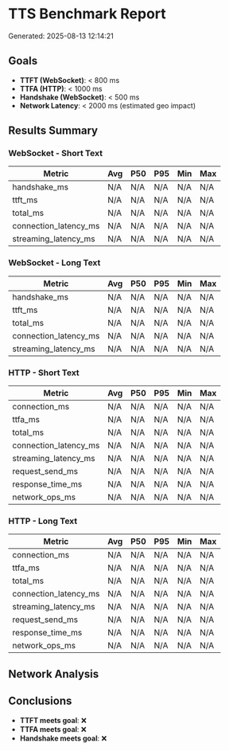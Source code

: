 # TTS Benchmark Report
Generated: 2025-08-13 12:14:21

## Goals
- **TTFT (WebSocket)**: < 800 ms
- **TTFA (HTTP)**: < 1000 ms  
- **Handshake (WebSocket)**: < 500 ms
- **Network Latency**: < 2000 ms (estimated geo impact)

## Results Summary

### WebSocket - Short Text
| Metric | Avg | P50 | P95 | Min | Max |
|--------|-----|-----|-----|-----|-----|
| handshake_ms | N/A | N/A | N/A | N/A | N/A |
| ttft_ms | N/A | N/A | N/A | N/A | N/A |
| total_ms | N/A | N/A | N/A | N/A | N/A |
| connection_latency_ms | N/A | N/A | N/A | N/A | N/A |
| streaming_latency_ms | N/A | N/A | N/A | N/A | N/A |

### WebSocket - Long Text
| Metric | Avg | P50 | P95 | Min | Max |
|--------|-----|-----|-----|-----|-----|
| handshake_ms | N/A | N/A | N/A | N/A | N/A |
| ttft_ms | N/A | N/A | N/A | N/A | N/A |
| total_ms | N/A | N/A | N/A | N/A | N/A |
| connection_latency_ms | N/A | N/A | N/A | N/A | N/A |
| streaming_latency_ms | N/A | N/A | N/A | N/A | N/A |

### HTTP - Short Text
| Metric | Avg | P50 | P95 | Min | Max |
|--------|-----|-----|-----|-----|-----|
| connection_ms | N/A | N/A | N/A | N/A | N/A |
| ttfa_ms | N/A | N/A | N/A | N/A | N/A |
| total_ms | N/A | N/A | N/A | N/A | N/A |
| connection_latency_ms | N/A | N/A | N/A | N/A | N/A |
| streaming_latency_ms | N/A | N/A | N/A | N/A | N/A |
| request_send_ms | N/A | N/A | N/A | N/A | N/A |
| response_time_ms | N/A | N/A | N/A | N/A | N/A |
| network_ops_ms | N/A | N/A | N/A | N/A | N/A |

### HTTP - Long Text
| Metric | Avg | P50 | P95 | Min | Max |
|--------|-----|-----|-----|-----|-----|
| connection_ms | N/A | N/A | N/A | N/A | N/A |
| ttfa_ms | N/A | N/A | N/A | N/A | N/A |
| total_ms | N/A | N/A | N/A | N/A | N/A |
| connection_latency_ms | N/A | N/A | N/A | N/A | N/A |
| streaming_latency_ms | N/A | N/A | N/A | N/A | N/A |
| request_send_ms | N/A | N/A | N/A | N/A | N/A |
| response_time_ms | N/A | N/A | N/A | N/A | N/A |
| network_ops_ms | N/A | N/A | N/A | N/A | N/A |

## Network Analysis

## Conclusions
- **TTFT meets goal**: ❌
- **TTFA meets goal**: ❌
- **Handshake meets goal**: ❌

